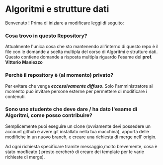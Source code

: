 # Algoritmi e strutture dati
Benvenuto !
Prima di iniziare a modificare leggi di seguito:

### Cosa trovo in questo Repository?
Attualmente l'unica cosa che sto mantenendo all'interno di questo repo è il file con le domande a scelta multipla del corso di Algoritmi e strutture dati.
Questo contiene domande a risposta multipla riguardo l'esame del **prof. Vittorio Maniezzo**

### Perchè il repository è (al momento) privato? 
Per evitare che venga ***eccessivamente diffuso***. Solo l'amministratore al momento può invitare persone esterne per permettere di modificare i contenuti.

### Sono uno studente che deve dare / ha dato l'esame di Algoritmi, come posso contribuire?
Semplicemente puoi eseguire un clone (ovviamente devi possedere un account github e avere git installato nella tua macchina), apporta delle modifiche in un nuovo branch, e creare una richiesta di merge nell' origin.

Ad ogni richiesta specificare tramite messaggio,molto brevemente, cosa è stato modficato ( presto cercherò di creare dei template per le varie richieste di merge).
